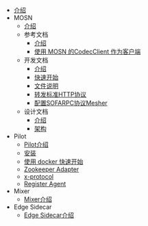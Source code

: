 - [介绍](./Home.md)
- MOSN
  * [介绍](./mosn/README.md)
  * 参考文档
    * [介绍](./mosn/reference/README.md)
    * [使用 MOSN 的CodecClient 作为客户端](./mosn/reference/HowtoUseMosnAsClient.md)
  * 开发文档
    * [介绍](./mosn/develop/README.md)
    * [快速开始](./mosn/develop/quickstart.md)
    * [文件说明](./mosn/develop/RunMosnTests.md)
    * [转发标准HTTP协议](./mosn/develop/RunMosnHttpProxy.md)
    * [配置SOFARPC协议Mesher](./mosn/develop/RunMosnSofaProxy.md)
  * 设计文档
    * [介绍](./mosn/design/README.md)
    * [架构](./mosn/design/architecture.md)
- Pilot
  * [Pilot介绍](./pilot/README.md)
  * [安装](./pilot/setup/zookeeper/installation.md)
  * [使用 docker 快速开始](./pilot/setup/zookeeper/quick_start_docker.md)
  * [Zookeeper Adapter](./pilot/zookeeper-adapter.md)
  * [x-protocol](./pilot/x-protocol.md)
  * [Register Agent](./pilot/register-agent.md)
- Mixer
  * [Mixer介绍](./mixer/README.md)
- Edge Sidecar
  * [Edge Sidecar介绍](./edge/README.md)